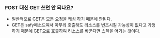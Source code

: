 ### POST 대신 GET 쓰면 안 되나요?

* 일반적으로 GET은 모든 요청을 캐싱 하기 때문에 안된다.
* GET은 safy메소드여서 아무리 호출해도 리소스를 변조시킬 가능성이 없다고 가정하기 때문에
  GET으로 호출하여 리소스를 바꾼다면 스펙을 어기는 것이다.
